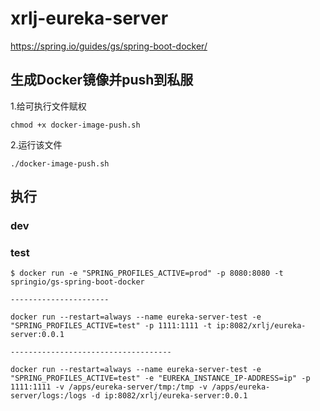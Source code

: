 # xrlj-eureka-server

https://spring.io/guides/gs/spring-boot-docker/

## 生成Docker镜像并push到私服

1.给可执行文件赋权

    chmod +x docker-image-push.sh
    
2.运行该文件

    ./docker-image-push.sh    

## 执行

### dev

   

### test

    $ docker run -e "SPRING_PROFILES_ACTIVE=prod" -p 8080:8080 -t springio/gs-spring-boot-docker
    
    ----------------------
    
    docker run --restart=always --name eureka-server-test -e "SPRING_PROFILES_ACTIVE=test" -p 1111:1111 -t ip:8082/xrlj/eureka-server:0.0.1
    
    ------------------------------------
    
    docker run --restart=always --name eureka-server-test -e "SPRING_PROFILES_ACTIVE=test" -e "EUREKA_INSTANCE_IP-ADDRESS=ip" -p 1111:1111 -v /apps/eureka-server/tmp:/tmp -v /apps/eureka-server/logs:/logs -d ip:8082/xrlj/eureka-server:0.0.1